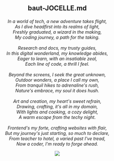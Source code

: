 ## <p align="center">baut-JOCELLE.md</p>

<p align="center">
  <em>
    In a world of tech, a new adventure takes flight,<br> 
    As I dive headfirst into its realms of light, <br>
    Freshly graduated, a wizard in the making, <br>
    My coding journey, a path for the taking. 
    <br><br>
    Research and docs, my trusty guides, <br>
    In this digital wonderland, my knowledge abides,<br> 
    Eager to learn, with an insatiable zeal, <br>
    Each line of code, a thrill I feel.
    <br><br>
    Beyond the screens, I seek the great unknown, <br>
    Outdoor wonders, a place I call my own, <br>
    From tranquil hikes to adrenaline's rush, <br>
    Nature's embrace, my soul it does hush.
    <br><br>
    Art and creation, my heart's sweet refrain,<br> 
    Drawing, crafting, it's all in my domain, <br>
    With lights and cooking, a cozy delight, <br>
    A warm escape from the techy night.
    <br><br>
    Frontend's my forte, crafting websites with flair, <br>
    But my journey's just starting, so much to declare, <br>
    From teacher to hotel, a varied past I've tread, <br>
    Now a coder, I'm ready to forge ahead.
  </em>
</p>

<div align="center">
  <img src="https://github-readme-stats.vercel.app/api?username=baut-jc&show_icons=true&theme=great-gatsby")/>
</div>
